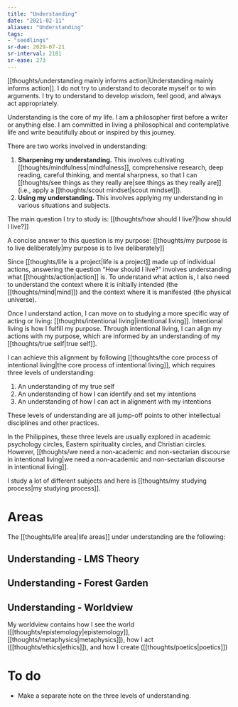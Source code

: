 ```yaml
---
title: "Understanding"
date: "2021-02-11"
aliases: "Understanding"
tags:
- "seedlings"
sr-due: 2029-07-21
sr-interval: 2181
sr-ease: 273
---
```


[[thoughts/understanding mainly informs action|Understanding mainly informs action]]. I do not try to understand to decorate myself or to win arguments. I try to understand to develop wisdom, feel good, and always act appropriately.

Understanding is the core of my life. I am a philosopher first before a writer or anything else. I am committed in living a philosophical and contemplative life and write beautifully about or inspired by this journey.

There are two works involved in understanding:

1. **Sharpening my understanding.** This involves cultivating [[thoughts/mindfulness|mindfulness]], comprehensive research, deep reading, careful thinking, and mental sharpness, so that I can [[thoughts/see things as they really are|see things as they really are]] (i.e., apply a [[thoughts/scout mindset|scout mindset]]).
2. **Using my understanding.** This involves applying my understanding in various situations and subjects.

The main question I try to study is: [[thoughts/how should I live?|how should I live?]]

A concise answer to this question is my purpose: [[thoughts/my purpose is to live deliberately|my purpose is to live deliberately]]

Since [[thoughts/life is a project|life is a project]] made up of individual actions, answering the question “How should I live?” involves understanding what [[thoughts/action|action]] is. To understand what action is, I also need to understand the context where it is initially intended (the [[thoughts/mind|mind]]) and the context where it is manifested (the physical universe).

Once I understand action, I can move on to studying a more specific way of acting or living: [[thoughts/intentional living|intentional living]]. Intentional living is how I fulfill my purpose. Through intentional living, I can align my actions with my purpose, which are informed by an understanding of my [[thoughts/true self|true self]].

I can achieve this alignment by following [[thoughts/the core process of intentional living|the core process of intentional living]], which requires three levels of understanding:

1. An understanding of my true self
2. An understanding of how I can identify and set my intentions
3. An understanding of how I can act in alignment with my intentions

These levels of understanding are all jump-off points to other intellectual disciplines and other practices.

In the Philippines, these three levels are usually explored in academic psychology circles, Eastern spirituality circles, and Christian circles. However, [[thoughts/we need a non-academic and non-sectarian discourse in intentional living|we need a non-academic and non-sectarian discourse in intentional living]].

I study a lot of different subjects and here is [[thoughts/my studying process|my studying process]].

# Areas

The [[thoughts/life area|life areas]] under understanding are the following:

## Understanding - LMS Theory

## Understanding - Forest Garden

## Understanding - Worldview

My worldview contains how I see the world ([[thoughts/epistemology|epistemology]], [[thoughts/metaphysics|metaphysics]]), how I act ([[thoughts/ethics|ethics]]), and how I create ([[thoughts/poetics|poetics]])

# To do

- Make a separate note on the three levels of understanding.
